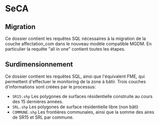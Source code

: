 # SeCA
## Migration
Ce dossier contient les requêtes SQL nécessaires à la migration de la couche affectation_com dans le nouveau modèle compatible MGDM. En particulier la requête "all in one" contient toutes les étapes.
## Surdimensionnement
Ce dossier contient les requêtes SQL, ainsi que l'équivalent FME, qui permettent d'effectuer le monitoring de la zone à bâtir. 
Trois couches d'informations sont créées par le processus:

* `SR15.shp` Les polygones de surfaces résidentielle construite au cours des 15 dernières années.
* `SRL.shp` Les polygones de surface résidentielle libre (non bâti)
* `COMMUNE.shp` Les frontières communales, ainsi que la somme des aires de SR15 et SRL par commune.
